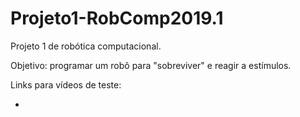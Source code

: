 # Projeto1-RobComp2019.1

Projeto 1 de robótica computacional.

Objetivo: programar um robô para "sobreviver" e reagir a estímulos.

Links para vídeos de teste:

-
